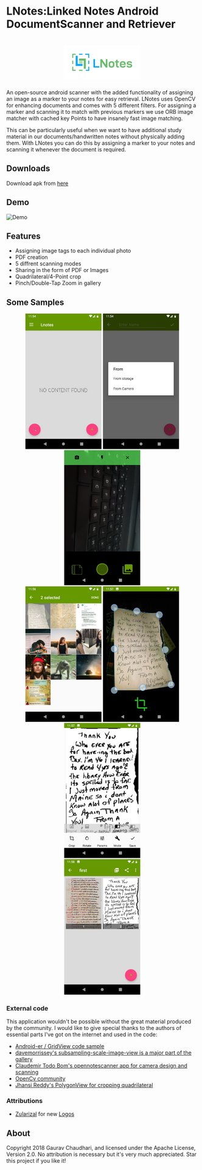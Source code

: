 LNotes:Linked Notes Android DocumentScanner and Retriever
=========================================================

<h1 align=center>
<img src="Logo/horizontal.png" width=40%>
</h1>

An open-source android scanner with the added functionality of assigning an image as a marker to your notes for easy retrieval. LNotes uses OpenCV for enhancing documents and comes with 5 different filters. For assigning a marker and scanning it to match with previous markers we use ORB image matcher with cached key Points to have insanely fast image matching.

This can be particularly useful when we want to have additional study material in our documents/handwritten notes without physically adding them. With LNotes you can do this by assigning a marker to your notes and scanning it whenever the document is required.

## Downloads

Download apk from [here](/apk/)



## Demo

![Demo](Sample/Demo.gif)

## Features

* Assigning image tags to each individual photo
* PDF creation
* 5 diffrent scanning modes
* Sharing in the form of PDF or Images
* Quadrilateral/4-Point crop
* Pinch/Double-Tap Zoom in gallery

## Some Samples

<p align="center">
<img src="Sample/Img1.jpg" width=200>   <img src="Sample/Img2.jpg" width=200>   <img src="Sample/Img3.jpg" width=200></br>
<img src="Sample/Img6.jpg" width=200>   <img src="Sample/Img4.jpg" width=200>   <img src="Sample/Img5.jpg" width=200></br>
<img src="Sample/Img9.jpg" width=200></br>   
</p>

### External code

This application wouldn't be possible without the great material produced by the community. I would like to give special thanks to the authors of essential parts I've got on the internet and used in the code:

* [Android-er / GridView code sample](http://android-er.blogspot.com.br/2012/07/gridview-loading-photos-from-sd-card.html)
* [davemorrissey's subsampling-scale-image-view is a major part of the gallery](https://github.com/davemorrissey/subsampling-scale-image-view/)
* [Claudemir Todo Bom's opennotescanner app for camera design and scanning](https://github.com/ctodobom/OpenNoteScanner)
* [OpenCv community](https://opencv.org/)
* [Jhansi Reddy's PolygonView for cropping quadrilateral](https://github.com/jhansireddy/AndroidScannerDemo)

### Attributions

* [Zularizal](https://github.com/zularizal) for new [Logos](https://github.com/Gauravv97/LNotes-Linked-Notes/tree/master/Logo)

## About

Copyright 2018 Gaurav Chaudhari, and licensed under the Apache License, Version 2.0. No attribution is necessary but it's very much appreciated. Star this project if you like it!

